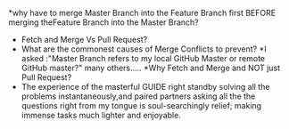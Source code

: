 *why have to merge Master Branch into the Feature Branch first BEFORE merging theFeature Branch into the Master Branch?
* Fetch and Merge  Vs  Pull Request?
* What are the commonest causes of Merge Conflicts to prevent?
*I asked :"Master Branch refers to my local GitHub Master or remote GitHub master?" many others.....
*Why Fetch and Merge and NOT just Pull Request?
* The experience of the masterful GUIDE right standby solving all the problems instantaneously,and paired partners asking all the
  the questions right from my tongue is soul-searchingly relief; making immense tasks much lighter and enjoyable.
   